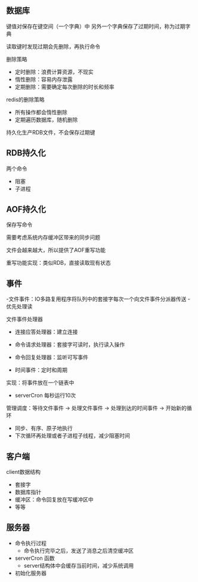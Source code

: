 ## 数据库

键值对保存在键空间（一个字典）中
另外一个字典保存了过期时间，称为过期字典

读取键时发现过期会先删除，再执行命令

删除策略
- 定时删除：浪费计算资源，不现实
- 惰性删除：容易内存泄露
- 定期删除：需要确定每次删除的时长和频率

redis的删除策略
- 所有操作都会惰性删除
- 定期遍历数据库，随机删除

持久化生产RDB文件，不会保存过期键

## RDB持久化
两个命令
- 阻塞
- 子进程

## AOF持久化
保存写命令

需要考虑系统内存缓冲区带来的同步问题

文件会越来越大，所以提供了AOF重写功能

重写功能实现：类似RDB，直接读取现有状态

## 事件
-文件事件：IO多路复用程序将队列中的套接字每次一个向文件事件分派器传送
    - 优先处理读

文件事件处理器
- 连接应答处理器：建立连接
- 命令请求处理器：套接字可读时，执行读入操作
- 命令回复处理器：监听可写事件

- 时间事件：定时和周期

实现：将事件放在一个链表中
- serverCron 每秒运行10次

管理调度：等待文件事件 -> 处理文件事件 -> 处理到达的时间事件 -> 开始新的循环
- 同步、有序、原子地执行
- 下次循环再处理或者子进程子线程，减少阻塞时间


## 客户端
client数据结构
- 套接字
- 数据库指针
- 缓冲区：命令回复放在写缓冲区中
- 等等

## 服务器
- 命令执行过程
    - 命令执行完毕之后，发送了消息之后清空缓冲区
- serverCron 函数
    - server结构体中会缓存当前时间，减少系统调用
- 初始化服务器
